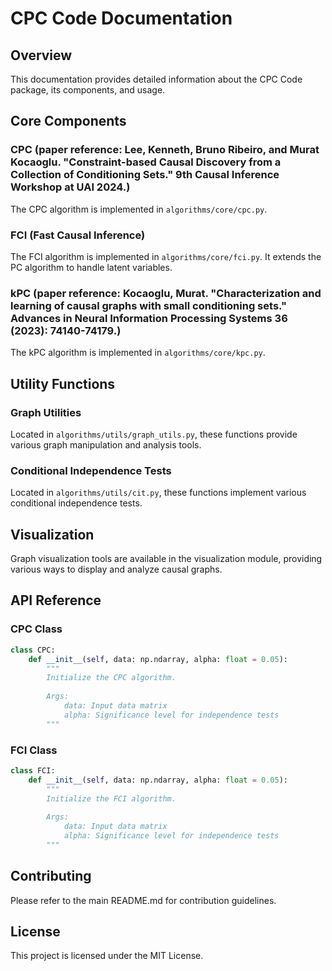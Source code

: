 # CPC Code Documentation

## Overview

This documentation provides detailed information about the CPC Code package, its components, and usage.

## Core Components

### CPC (paper reference: Lee, Kenneth, Bruno Ribeiro, and Murat Kocaoglu. "Constraint-based Causal Discovery from a Collection of Conditioning Sets." 9th Causal Inference Workshop at UAI 2024.)
The CPC algorithm is implemented in `algorithms/core/cpc.py`. 

### FCI (Fast Causal Inference)
The FCI algorithm is implemented in `algorithms/core/fci.py`. It extends the PC algorithm to handle latent variables.

### kPC (paper reference: Kocaoglu, Murat. "Characterization and learning of causal graphs with small conditioning sets." Advances in Neural Information Processing Systems 36 (2023): 74140-74179.)
The kPC algorithm is implemented in `algorithms/core/kpc.py`. 

## Utility Functions

### Graph Utilities
Located in `algorithms/utils/graph_utils.py`, these functions provide various graph manipulation and analysis tools.

### Conditional Independence Tests
Located in `algorithms/utils/cit.py`, these functions implement various conditional independence tests.

## Visualization

Graph visualization tools are available in the visualization module, providing various ways to display and analyze causal graphs.


## API Reference

### CPC Class
```python
class CPC:
    def __init__(self, data: np.ndarray, alpha: float = 0.05):
        """
        Initialize the CPC algorithm.
        
        Args:
            data: Input data matrix
            alpha: Significance level for independence tests
        """
```

### FCI Class
```python
class FCI:
    def __init__(self, data: np.ndarray, alpha: float = 0.05):
        """
        Initialize the FCI algorithm.
        
        Args:
            data: Input data matrix
            alpha: Significance level for independence tests
        """
```

## Contributing

Please refer to the main README.md for contribution guidelines.

## License

This project is licensed under the MIT License. 
